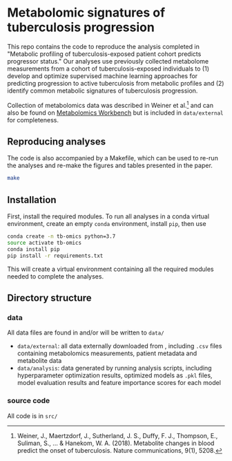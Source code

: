 # Metabolomic signatures of tuberculosis progression

This repo contains the code to reproduce the analysis completed in "Metabolic profiling of tuberculosis-exposed patient cohort predicts progressor status." Our analyses use previously collected metabolome measurements from a cohort of tuberculosis-exposed individuals to (1) develop and optimize supervised machine learning approaches for predicting progression to active tuberculosis from metabolic profiles and (2) identify common metabolic signatures of tuberculosis progression. 

Collection of metabolomics data was described in Weiner et al.[^fn1] and can also be found on [Metabolomics Workbench](https://www.metabolomicsworkbench.org/data/DRCCMetadata.php?Mode=Project&ProjectID=PR000666) but is included in `data/external` for completeness. 

## Reproducing analyses
The code is also accompanied by a Makefile, which can be used to re-run the analyses and re-make the figures and tables presented in the paper. 

```bash
make
```

## Installation
First, install the required modules. To run all analyses in a conda virtual environment, create an empty `conda` environment, install `pip`, then use 
```bash
conda create -n tb-omics python=3.7
source activate tb-omics
conda install pip
pip install -r requirements.txt
```
This will create a virtual environment containing all the required modules needed to complete the analyses.

## Directory structure
### data
All data files are found in and/or will be written to `data/`
* `data/external`: all data externally downloaded from , including `.csv` files containing metabolomics measurements, patient metadata and metabolite data
* `data/analysis`: data generated by running analysis scripts, including hyperparameter optimization results, optimized models as `.pkl` files, model evaluation results and feature importance scores for each model 

### source code
All code is in `src/`

[^fn1]: Weiner, J., Maertzdorf, J., Sutherland, J. S., Duffy, F. J., Thompson, E., Suliman, S., ... & Hanekom, W. A. (2018). Metabolite changes in blood predict the onset of tuberculosis. Nature communications, 9(1), 5208.

